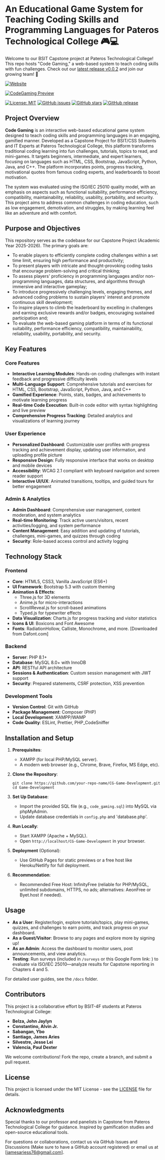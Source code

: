 # An Educational Game System for Teaching Coding Skills and Programming Languages for Pateros Technological College 🎮💻
Welcome to our BSIT Capstone project at Pateros Technological College! This repo hosts "Code Gaming," a web-based system to teach coding skills with fun challenges. Check out our [latest release v0.0.2](https://github.com/Areyzxc/Game-Development/releases/tag/v0.0.2) and join our growing team! 🚀

[![Website](https://img.shields.io/website?url=https%3A%2F%2Fcodegaming.gamer.gd&label=Live%20Demo&style=for-the-badge&color=blue)](https://codegaming.gamer.gd)

[![CodeGaming Preview](assets/images/background-1.jpg)](https://codegaming.gamer.gd)

[![License: MIT](https://img.shields.io/badge/License-MIT-yellow.svg)](https://opensource.org/licenses/MIT)
[![GitHub issues](https://img.shields.io/github/issues/Areyzxc/Game-Development)](https://github.com/Areyzxc/Game-Development/issues)
[![GitHub stars](https://img.shields.io/github/stars/Areyzxc/Game-Development)](https://github.com/Areyzxc/Game-Development/stargazers)
[![GitHub release](https://img.shields.io/github/v/release/Areyzxc/Game-Development)](https://github.com/Areyzxc/Game-Development/releases)

## Project Overview

**Code Gaming** is an interactive web-based educational game system designed to teach coding skills and programming languages in an engaging, gamified manner. Developed as a Capstone Project for BSIT/CSS Students and IT Experts at Pateros Technological College, this platform transforms traditional coding learning into fun challenges, tutorials, topics to read, and mini-games. It targets beginners, intermediate, and expert learners, focusing on languages such as HTML, CSS, Bootstrap, JavaScript, Python, Java, and C++. The platform incorporates points, progress tracking, motivational quotes from famous coding experts, and leaderboards to boost motivation.

The system was evaluated using the ISO/IEC 25010 quality model, with an emphasis on aspects such as functional suitability, performance efficiency, compatibility, maintainability, reliability, usability, portability, and security. This project aims to address common challenges in coding education, such as low engagement, demotivation, and struggles, by making learning feel like an adventure and with comfort.

## Purpose and Objectives

This repository serves as the codebase for our Capstone Project (Academic Year 2025-2026). The primary goals are:
- To enable players to efficiently complete coding challenges within a set time limit, ensuring high performance and productivity;
- To present players with intricate and thought-provoking coding tasks that encourage problem-solving and critical thinking;
- To assess players' proficiency in programming languages and/or non-programming languages, data structures, and algorithms through immersive and interactive gameplay;
- To introduce progressively challenging levels, engaging themes, and advanced coding problems to sustain players' interest and promote continuous skill development;
- To inspire players to climb the leaderboard by excelling in challenges and earning exclusive rewards and/or badges, encouraging sustained participation and;
- To evaluate the web-based gaming platform in terms of its functional suitability, performance efficiency, compatibility, maintainability, reliability, usability, portability, and security.

## Key Features

### Core Features
- **Interactive Learning Modules**: Hands-on coding challenges with instant feedback and progressive difficulty levels
- **Multi-Language Support**: Comprehensive tutorials and exercises for HTML, CSS, Bootstrap, JavaScript, Python, Java, and C++
- **Gamified Experience**: Points, stats, badges, and achievements to motivate learning progress
- **Real-time Code Execution**: Built-in code editor with syntax highlighting and live preview
- **Comprehensive Progress Tracking**: Detailed analytics and visualizations of learning journey

### User Experience
- **Personalized Dashboard**: Customizable user profiles with progress tracking and achievement display, updating user information, and uploading profile picture
- **Responsive Design**: Fully responsive interface that works on desktop and mobile devices
- **Accessibility**: WCAG 2.1 compliant with keyboard navigation and screen reader support
- **Interactive UI/UX**: Animated transitions, tooltips, and guided tours for better engagement

### Admin & Analytics
- **Admin Dashboard**: Comprehensive user management, content moderation, and system analytics
- **Real-time Monitoring**: Track active users/visitors, recent activities/logging, and system performance
- **Content Management**: Easy addition and updating of tutorials, challenges, mini-games, and quizzes through coding
- **Security**: Role-based access control and activity logging

## Technology Stack

### Frontend
- **Core**: HTML5, CSS3, Vanilla JavaScript (ES6+)
- **UI Framework**: Bootstrap 5.3 with custom theming
- **Animation & Effects**: 
  - Three.js for 3D elements
  - Anime.js for micro-interactions
  - ScrollReveal.js for scroll-based animations
  - Typed.js for typewriter effects
- **Data Visualization**: Charts.js for progress tracking and visitor statistics
- **Icons & UI**: Boxicons and Font Awesome
- **Fonts**: RadiationHollow, Calliste, Monochrome, and more. [Downloaded from Dafont.com]

### Backend
- **Server**: PHP 8.1+
- **Database**: MySQL 8.0+ with InnoDB
- **API**: RESTful API architecture
- **Sessions & Authentication**: Custom session management with JWT support
- **Security**: Prepared statements, CSRF protection, XSS prevention

### Development Tools
- **Version Control**: Git with GitHub
- **Package Management**: Composer (PHP)
- **Local Development**: XAMPP/WAMP
- **Code Quality**: ESLint, Prettier, PHP_CodeSniffer

## Installation and Setup

1. **Prerequisites**:
   - XAMPP (for local PHP/MySQL server).
   - A modern web browser (e.g., Chrome, Brave, Firefox, MS Edge, etc).

2. **Clone the Repository**:
   ```
   git clone https://github.com/your-repo-name/CG-Game-Development.git
   cd Game-Development
   ```

3. **Set Up Database**:
   - Import the provided SQL file (e.g., `code_gaming.sql`) into MySQL via phpMyAdmin.
   - Update database credentials in `config.php` and 'database.php'.

4. **Run Locally**:
   - Start XAMPP (Apache + MySQL).
   - Open `http://localhost/CG-Game-Development` in your browser.

5. **Deployment** (Optional):
   - Use GitHub Pages for static previews or a free host like Heroku/Netlify for full deployment.
  
6. **Recommendation**:
   - Recommended Free Host: InfinityFree (reliable for PHP/MySQL, unlimited subdomains, HTTPS, no ads; alternatives: AeonFree or Byet.host if needed).

## Usage

- **As a User**: Register/login, explore tutorials/topics, play mini-games, quizzes, and challenges to earn points, and track progress on your dashboard.
- **As a Guest/Visitor**: Browse to any pages and explore more by signing up!
- **As an Admin**: Access the dashboard to monitor users, post announcements, and view analytics.
- **Testing**: Run surveys (included in `/surveys` or this Google Form link: ) to evaluate via ISO/IEC 25010—analyze results for Capstone reporting in Chapters 4 and 5.

For detailed user guides, see the `/docs` folder.

## Contributors

This project is a collaborative effort by BSIT-4F students at Pateros Technological College:

- **Belza, John Jaylyn**  
- **Constantino, Alvin Jr.**  
- **Sabangan, Ybo**  
- **Santiago, James Aries**  
- **Silvestre, Jesse Lei**  
- **Valencia, Paul Dexter**

We welcome contributions! Fork the repo, create a branch, and submit a pull request.

## License

This project is licensed under the MIT License - see the [LICENSE](LICENSE) file for details.

## Acknowledgments

Special thanks to our professor and panelists in Capstone from Pateros Technological College for guidance. Inspired by gamification studies and open-source educational tools.

For questions or collaborations, contact us via GitHub Issues and Discussions (Make sure to have a GitHub account registered) or email us at [jamesariess76@gmail.com].
